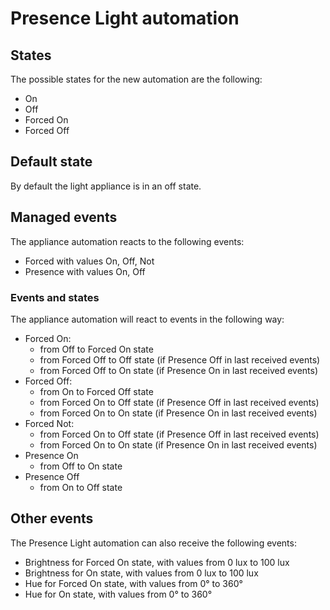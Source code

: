 # Presence Light automation

## States
The possible states for the new automation are the following:
  - On
  - Off
  - Forced On
  - Forced Off

## Default state
By default the light appliance is in an off state.

## Managed events
The appliance automation reacts to the following events:
  - Forced with values On, Off, Not
  - Presence with values On, Off
### Events and states
The appliance automation will react to events in the following way:
  - Forced On:
    * from Off to Forced On state
    * from Forced Off to Off state
      (if Presence Off in last received events)
    * from Forced Off to On state
      (if Presence On in last received events)
  - Forced Off:
    * from On to Forced Off state
    * from Forced On to Off state
      (if Presence Off in last received events)
    * from Forced On to On state
      (if Presence On in last received events)
  - Forced Not:
    * from Forced On to Off state
      (if Presence Off in last received events)
    * from Forced On to On state
      (if Presence On in last received events)
  - Presence On
    * from Off to On state
  - Presence Off
    * from On to Off state

## Other events
The Presence Light automation can also receive the following events:
  - Brightness for Forced On state, with values from 0 lux to 100 lux
  - Brightness for On state, with values from 0 lux to 100 lux
  - Hue for Forced On state, with values from 0° to 360°
  - Hue for On state, with values from 0° to 360°